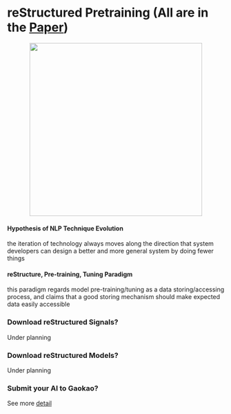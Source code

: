 # reStructured Pretraining (All are in the [Paper]())
<p align="center">
<img src="https://user-images.githubusercontent.com/59123869/173596999-f21cb853-d88f-4004-ad15-d6105f6e6cb8.png" width="400"/>
</p>


#### Hypothesis of NLP Technique Evolution
the iteration of technology always moves along the direction that system developers can design a better and more general system by doing fewer things

#### reStructure, Pre-training, Tuning Paradigm
this paradigm regards model pre-training/tuning as a data storing/accessing process, and claims that a good storing mechanism should make expected data easily accessible



### Download reStructured Signals?
Under planning

### Download reStructured Models?
Under planning

### Submit your AI to Gaokao?
See more [detail](https://github.com/ExpressAI/AI-Gaokao)

